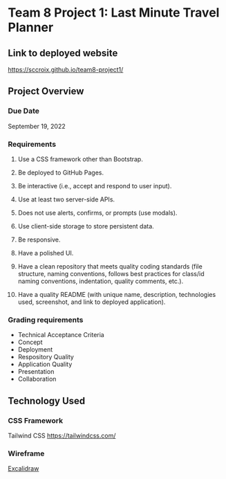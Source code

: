 # Team 8 Project 1: Last Minute Travel Planner

## Link to deployed website
https://sccroix.github.io/team8-project1/

## Project Overview

### Due Date
September 19, 2022

### Requirements

1. Use a CSS framework other than Bootstrap.

2. Be deployed to GitHub Pages.

3. Be interactive (i.e., accept and respond to user input).

4. Use at least two server-side APIs.

5. Does not use alerts, confirms, or prompts (use modals).

6. Use client-side storage to store persistent data.

7. Be responsive.

8. Have a polished UI.

9. Have a clean repository that meets quality coding standards (file structure, naming conventions, follows best practices for class/id naming conventions, indentation, quality comments, etc.).

10. Have a quality README (with unique name, description, technologies used, screenshot, and link to deployed application).

### Grading requirements

- Technical Acceptance Criteria
- Concept
- Deployment
- Respository Quality
- Application Quality
- Presentation
- Collaboration

## Technology Used 

### CSS Framework
Tailwind CSS
https://tailwindcss.com/

### Wireframe
[Excalidraw](images/wireframe/wireframe-2022-09-14-1015.png)